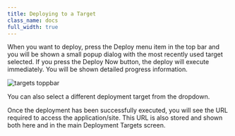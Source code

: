 ```yaml
---
title: Deploying to a Target
class_name: docs
full_width: true
---
```


When you want to deploy, press the Deploy menu item in the top bar and you will be shown a small popup dialog with the most recently used target selected. If you press the Deploy Now button, the deploy will execute immediately. You will be shown detailed progress information.

![targets toppbar](/img/docs/deploy-top-bar.png)

You can also select a different deployment target from the dropdown.

Once the deployment has been successfully executed, you will see the URL required to access the application/site. This URL is also stored and shown both here and in the main Deployment Targets screen.

